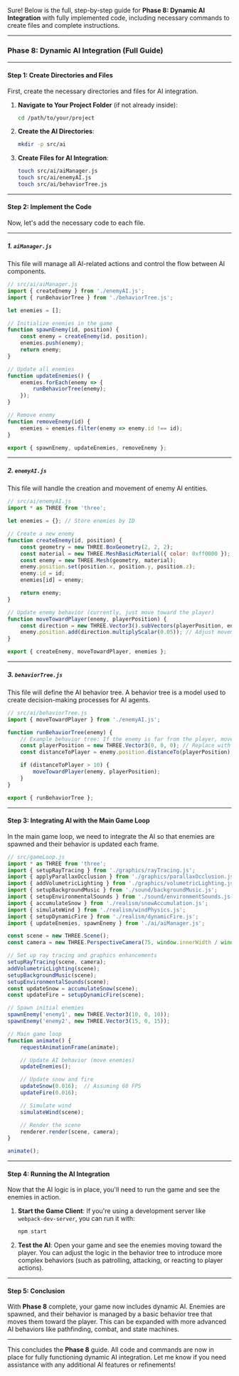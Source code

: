 Sure! Below is the full, step-by-step guide for **Phase 8: Dynamic AI Integration** with fully implemented code, including necessary commands to create files and complete instructions.

---

### **Phase 8: Dynamic AI Integration (Full Guide)**

---

#### **Step 1: Create Directories and Files**

First, create the necessary directories and files for AI integration.

1. **Navigate to Your Project Folder** (if not already inside):
   ```bash
   cd /path/to/your/project
   ```

2. **Create the AI Directories**:
   ```bash
   mkdir -p src/ai
   ```

3. **Create Files for AI Integration**:
   ```bash
   touch src/ai/aiManager.js
   touch src/ai/enemyAI.js
   touch src/ai/behaviorTree.js
   ```

---

#### **Step 2: Implement the Code**

Now, let's add the necessary code to each file.

---

##### **1. `aiManager.js`**
This file will manage all AI-related actions and control the flow between AI components.

```javascript
// src/ai/aiManager.js
import { createEnemy } from './enemyAI.js';
import { runBehaviorTree } from './behaviorTree.js';

let enemies = [];

// Initialize enemies in the game
function spawnEnemy(id, position) {
    const enemy = createEnemy(id, position);
    enemies.push(enemy);
    return enemy;
}

// Update all enemies
function updateEnemies() {
    enemies.forEach(enemy => {
        runBehaviorTree(enemy);
    });
}

// Remove enemy
function removeEnemy(id) {
    enemies = enemies.filter(enemy => enemy.id !== id);
}

export { spawnEnemy, updateEnemies, removeEnemy };
```

---

##### **2. `enemyAI.js`**
This file will handle the creation and movement of enemy AI entities.

```javascript
// src/ai/enemyAI.js
import * as THREE from 'three';

let enemies = {}; // Store enemies by ID

// Create a new enemy
function createEnemy(id, position) {
    const geometry = new THREE.BoxGeometry(2, 2, 2);
    const material = new THREE.MeshBasicMaterial({ color: 0xff0000 });
    const enemy = new THREE.Mesh(geometry, material);
    enemy.position.set(position.x, position.y, position.z);
    enemy.id = id;
    enemies[id] = enemy;

    return enemy;
}

// Update enemy behavior (currently, just move toward the player)
function moveTowardPlayer(enemy, playerPosition) {
    const direction = new THREE.Vector3().subVectors(playerPosition, enemy.position).normalize();
    enemy.position.add(direction.multiplyScalar(0.05)); // Adjust movement speed
}

export { createEnemy, moveTowardPlayer, enemies };
```

---

##### **3. `behaviorTree.js`**
This file will define the AI behavior tree. A behavior tree is a model used to create decision-making processes for AI agents.

```javascript
// src/ai/behaviorTree.js
import { moveTowardPlayer } from './enemyAI.js';

function runBehaviorTree(enemy) {
    // Example behavior tree: If the enemy is far from the player, move toward the player
    const playerPosition = new THREE.Vector3(0, 0, 0); // Replace with actual player position
    const distanceToPlayer = enemy.position.distanceTo(playerPosition);

    if (distanceToPlayer > 10) {
        moveTowardPlayer(enemy, playerPosition);
    }
}

export { runBehaviorTree };
```

---

#### **Step 3: Integrating AI with the Main Game Loop**

In the main game loop, we need to integrate the AI so that enemies are spawned and their behavior is updated each frame.

```javascript
// src/gameLoop.js
import * as THREE from 'three';
import { setupRayTracing } from './graphics/rayTracing.js';
import { applyParallaxOcclusion } from './graphics/parallaxOcclusion.js';
import { addVolumetricLighting } from './graphics/volumetricLighting.js';
import { setupBackgroundMusic } from './sound/backgroundMusic.js';
import { setupEnvironmentalSounds } from './sound/environmentSounds.js';
import { accumulateSnow } from './realism/snowAccumulation.js';
import { simulateWind } from './realism/windPhysics.js';
import { setupDynamicFire } from './realism/dynamicFire.js';
import { updateEnemies, spawnEnemy } from './ai/aiManager.js';

const scene = new THREE.Scene();
const camera = new THREE.PerspectiveCamera(75, window.innerWidth / window.innerHeight, 0.1, 1000);

// Set up ray tracing and graphics enhancements
setupRayTracing(scene, camera);
addVolumetricLighting(scene);
setupBackgroundMusic(scene);
setupEnvironmentalSounds(scene);
const updateSnow = accumulateSnow(scene);
const updateFire = setupDynamicFire(scene);

// Spawn initial enemies
spawnEnemy('enemy1', new THREE.Vector3(10, 0, 10));
spawnEnemy('enemy2', new THREE.Vector3(15, 0, 15));

// Main game loop
function animate() {
    requestAnimationFrame(animate);

    // Update AI behavior (move enemies)
    updateEnemies();

    // Update snow and fire
    updateSnow(0.016);  // Assuming 60 FPS
    updateFire(0.016);

    // Simulate wind
    simulateWind(scene);

    // Render the scene
    renderer.render(scene, camera);
}

animate();
```

---

#### **Step 4: Running the AI Integration**

Now that the AI logic is in place, you'll need to run the game and see the enemies in action.

1. **Start the Game Client**:
   If you're using a development server like `webpack-dev-server`, you can run it with:

   ```bash
   npm start
   ```

2. **Test the AI**:
   Open your game and see the enemies moving toward the player. You can adjust the logic in the behavior tree to introduce more complex behaviors (such as patrolling, attacking, or reacting to player actions).

---

#### **Step 5: Conclusion**

With **Phase 8** complete, your game now includes dynamic AI. Enemies are spawned, and their behavior is managed by a basic behavior tree that moves them toward the player. This can be expanded with more advanced AI behaviors like pathfinding, combat, and state machines.

---

This concludes the **Phase 8** guide. All code and commands are now in place for fully functioning dynamic AI integration. Let me know if you need assistance with any additional AI features or refinements!